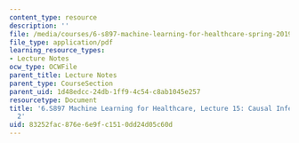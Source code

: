 ```yaml
---
content_type: resource
description: ''
file: /media/courses/6-s897-machine-learning-for-healthcare-spring-2019/83252fac876e6e9fc1510dd24d05c60d_MIT6_S897S19_lec15.pdf
file_type: application/pdf
learning_resource_types:
- Lecture Notes
ocw_type: OCWFile
parent_title: Lecture Notes
parent_type: CourseSection
parent_uid: 1d48edcc-24db-1ff9-4c54-c8ab1045e257
resourcetype: Document
title: '6.S897 Machine Learning for Healthcare, Lecture 15: Causal Inference Part
  2'
uid: 83252fac-876e-6e9f-c151-0dd24d05c60d
---
```

